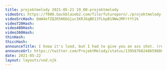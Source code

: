 ```yaml
---
title: projektmelody 2021-05-21 19_00-projektmelody
videoSrc: https://f000.backblazeb2.com/file/futureporn/./projektmelody-chaturbate-2021-05-22-QmW4efZQZK5H6bGjuc1KRJ6qBK13fLbpB19WwJMFrtYt2k.mp4
videoSrcHash: QmW4efZQZK5H6bGjuc1KRJ6qBK13fLbpB19WwJMFrtYt2k
video720Hash: 
video480Hash: 
video360Hash: 
thinHash: 
thiccHash: 
announceTitle: I know it's lood, but I had to give you an ass shot. (robot ass that is)
announceUrl: https://twitter.com/ProjektMelody/status/1395876824865988611
date: 2021-05-22
layout: layouts/vod.njk
---
```

